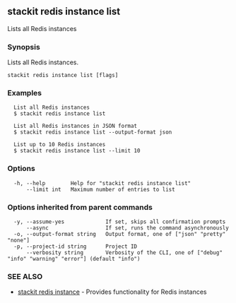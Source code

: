 ## stackit redis instance list

Lists all Redis instances

### Synopsis

Lists all Redis instances.

```
stackit redis instance list [flags]
```

### Examples

```
  List all Redis instances
  $ stackit redis instance list

  List all Redis instances in JSON format
  $ stackit redis instance list --output-format json

  List up to 10 Redis instances
  $ stackit redis instance list --limit 10
```

### Options

```
  -h, --help        Help for "stackit redis instance list"
      --limit int   Maximum number of entries to list
```

### Options inherited from parent commands

```
  -y, --assume-yes             If set, skips all confirmation prompts
      --async                  If set, runs the command asynchronously
  -o, --output-format string   Output format, one of ["json" "pretty" "none"]
  -p, --project-id string      Project ID
      --verbosity string       Verbosity of the CLI, one of ["debug" "info" "warning" "error"] (default "info")
```

### SEE ALSO

* [stackit redis instance](./stackit_redis_instance.md)	 - Provides functionality for Redis instances

